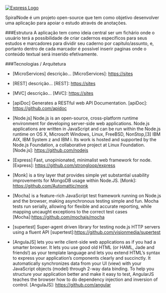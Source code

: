 [![Express Logo](https://cldup.com/SFCcsXhTFk.png)](http://expressjs.com/)

SpiralNode é um projeto open-source que tem como objetivo desenvolver uma aplicação para apoiar o estudo através de anotações.

###Estrutura 
A aplicação tem como ideia central ser um fichário onde o usuário terá a possibilidade de criar cadernos específicos para seus estudos e marcadores para dividir seu caderno por capitulo/assunto, e, portanto dentro de cada marcador é possível inserir paginas onde o conteúdo textual será inserido efetivamente.

###Tecnologias / Arquitetura
* [MicroServices] descrição...
  [MicroServices]: <https://sites>
  
* [REST] descrição...
  [REST]: <https://sites>

* [MVC] descrição...
  [MVC]: <https://sites>

* [apiDoc] Generates a RESTful web API Documentation.
  [apiDoc]: <https://github.com/apidoc>

* [Node.js] Node.js is an open-source, cross-platform runtime environment for developing server-side web applications. Node.js applications are written in JavaScript and can be run within the Node.js runtime on OS X, Microsoft Windows, Linux, FreeBSD, NonStop,[3] IBM AIX, IBM System z and IBM i. Its work is hosted and supported by the Node.js Foundation, a collaborative project at Linux Foundation.
  [Node.js]: <https://github.com/nodejs>

* [Express] Fast, unopinionated, minimalist web framework for node.
  [Express]: <https://github.com/strongloop/express>

* [Monk] is a tiny layer that provides simple yet substantial usability improvements for MongoDB usage within Node.JS.
  [Monk]: <https://github.com/Automattic/monk>

* [Mocha] is a feature-rich JavaScript test framework running on Node.js and the browser, making asynchronous testing simple and fun. Mocha tests run serially, allowing for flexible and accurate reporting, while mapping uncaught exceptions to the correct test cases
[Mocha]:<https://github.com/mochajs/mocha>

* [supertest] Super-agent driven library for testing node.js HTTP servers using a fluent API
 [supertest]:<https://github.com/visionmedia/supertest>

* [AngulaJS] lets you write client-side web applications as if you had a smarter browser. It lets you use good old HTML (or HAML, Jade and friends!) as your template language and lets you extend HTML’s syntax to express your application’s components clearly and succinctly. It automatically synchronizes data from your UI (view) with your JavaScript objects (model) through 2-way data binding. To help you structure your application better and make it easy to test, AngularJS teaches the browser how to do dependency injection and inversion of control.
[AngulaJS]: <https://github.com/angular>


